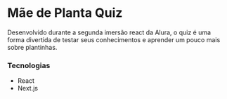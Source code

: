 # Mãe de Planta Quiz

Desenvolvido durante a segunda imersão react da Alura, o quiz é uma forma divertida de testar seus conhecimentos e aprender um pouco mais
sobre plantinhas.

### Tecnologias
- React
- Next.js
